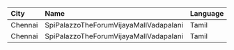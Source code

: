 | City    | Name                                   | Language |  Time | Type   | Price | Capacity | Booked |
| :------ | :------------------------------------- | :------- | ----: | :----- | ----: | -------: | -----: |
| Chennai | SpiPalazzoTheForumVijayaMallVadapalani | Tamil    | 15:00 | Elite  |  151₹ |      104 |     38 |
| Chennai | SpiPalazzoTheForumVijayaMallVadapalani | Tamil    | 15:00 | Budget |   59₹ |       14 |     14 |